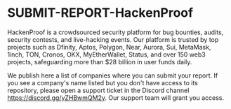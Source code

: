 # SUBMIT-REPORT-HackenProof

HackenProof is a crowdsourced security platform for bug bounties, audits, security contests, and live-hacking events. Our platform is trusted by top projects such as Dfinity, Aptos, Polygon, Near, Aurora, Sui, MetaMask, 1inch, TON, Cronos, OKX, MyEtherWallet, Status, and over 150 web3 projects, safeguarding more than $28 billion in user funds daily.

We publish here a list of companies where you can submit your report.
If you see a company's name listed but you don't have access to its repository, please open a support ticket in the Discord channel https://discord.gg/yZHBwmQM2y. Our support team will grant you access.
